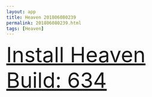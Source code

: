```yaml
---
layout: app
title: Heaven 201806080239
permalink: 201806080239.html
tags: [Heaven]
---
```

<div class="pure-g">
    <div class="pure-u-1-1" style="font-size: 4em">
        <a class="pure-button-primary" href="itms-services://?action=download-manifest&url=https%3A%2F%2Flitsungyisigono.github.io%2FTestScript%2Fmanifests%2F201806080239.plist"><i class="fa fa-download" aria-hidden="true"></i>Install Heaven Build: 634</a>
    </div>
</div>
